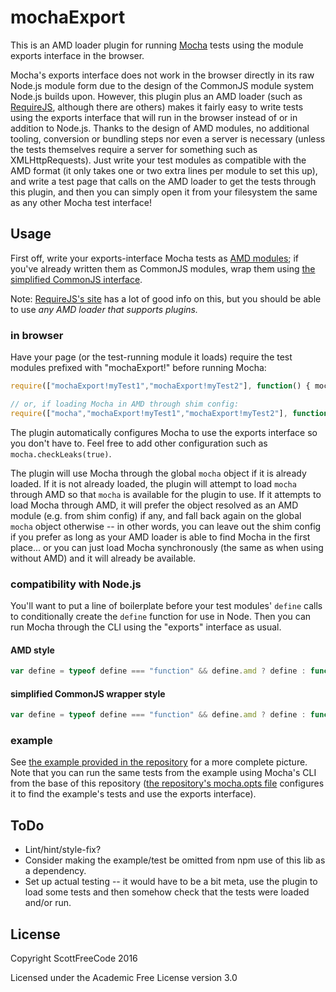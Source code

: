 # mochaExport

This is an AMD loader plugin for running [Mocha](https://github.com/mochajs/mocha) tests using the module exports interface in the browser.

Mocha's exports interface does not work in the browser directly in its raw Node.js module form due to the design of the CommonJS module system Node.js builds upon. However, this plugin plus an AMD loader (such as [RequireJS](http://requirejs.org/), although there are others) makes it fairly easy to write tests using the exports interface that will run in the browser instead of or in addition to Node.js. Thanks to the design of AMD modules, no additional tooling, conversion or bundling steps nor even a server is necessary (unless the tests themselves require a server for something such as XMLHttpRequests). Just write your test modules as compatible with the AMD format (it only takes one or two extra lines per module to set this up), and write a test page that calls on the AMD loader to get the tests through this plugin, and then you can simply open it from your filesystem the same as any other Mocha test interface!

## Usage

First off, write your exports-interface Mocha tests as [AMD modules](https://github.com/amdjs/amdjs-api); if you've already written them as CommonJS modules, wrap them using [the simplified CommonJS interface](http://requirejs.org/docs/commonjs.html#manualconversion).

Note: [RequireJS's site](http://requirejs.org/) has a lot of good info on this, but you should be able to use *any AMD loader that supports plugins.*

### in browser

Have your page (or the test-running module it loads) require the test modules prefixed with "mochaExport!" before running Mocha:
```js
require(["mochaExport!myTest1","mochaExport!myTest2"], function() { mocha.run() })

// or, if loading Mocha in AMD through shim config:
require(["mocha","mochaExport!myTest1","mochaExport!myTest2"], function(mocha) { mocha.run() })
```

The plugin automatically configures Mocha to use the exports interface so you don't have to. Feel free to add other configuration such as `mocha.checkLeaks(true)`.

The plugin will use Mocha through the global `mocha` object if it is already loaded. If it is not already loaded, the plugin will attempt to load `mocha` through AMD so that `mocha` is available for the plugin to use. If it attempts to load Mocha through AMD, it will prefer the object resolved as an AMD module (e.g. from shim config) if any, and fall back again on the global `mocha` object otherwise -- in other words, you can leave out the shim config if you prefer as long as your AMD loader is able to find Mocha in the first place... or you can just load Mocha synchronously (the same as when using without AMD) and it will already be available.

### compatibility with Node.js

You'll want to put a line of boilerplate before your test modules' `define` calls to conditionally create the `define` function for use in Node. Then you can run Mocha through the CLI using the "exports" interface as usual.

#### AMD style

```js
var define = typeof define === "function" && define.amd ? define : function define(deps, factory) { module.exports = factory.apply(undefined, deps.map(require)) }
```

#### simplified CommonJS wrapper style

```js
var define = typeof define === "function" && define.amd ? define : function define(factory) { factory(require, exports, module) }
```

### example

See [the example provided in the repository](example) for a more complete picture. Note that you can run the same tests from the example using Mocha's CLI from the base of this repository ([the repository's mocha.opts file](test/mocha.opts) configures it to find the example's tests and use the exports interface).

## ToDo
- Lint/hint/style-fix?
- Consider making the example/test be omitted from npm use of this lib as a dependency.
- Set up actual testing -- it would have to be a bit meta, use the plugin to load some tests and then somehow check that the tests were loaded and/or run.

## License

Copyright ScottFreeCode 2016

Licensed under the Academic Free License version 3.0

